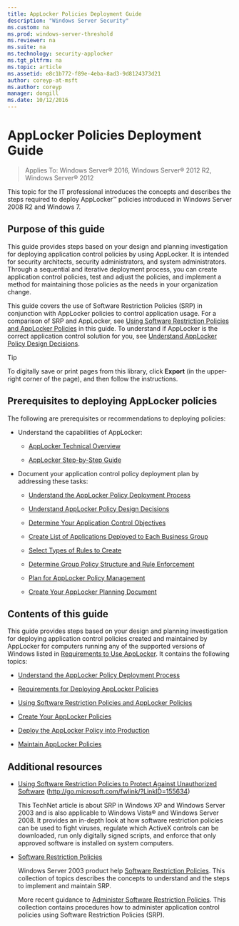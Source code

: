 ```yaml
---
title: AppLocker Policies Deployment Guide
description: "Windows Server Security"
ms.custom: na
ms.prod: windows-server-threshold
ms.reviewer: na
ms.suite: na
ms.technology: security-applocker
ms.tgt_pltfrm: na
ms.topic: article
ms.assetid: e8c1b772-f89e-4eba-8ad3-9d8124373d21
author: coreyp-at-msft
ms.author: coreyp
manager: dongill
ms.date: 10/12/2016
---
```

# AppLocker Policies Deployment Guide

>Applies To: Windows Server&reg; 2016, Windows Server&reg; 2012 R2, Windows Server&reg; 2012

This topic for the IT professional introduces the concepts and describes the steps required to deploy AppLocker™ policies introduced in  Windows Server 2008 R2  and  Windows 7.

## Purpose of this guide
This guide provides steps based on your design and planning investigation for deploying application control policies by using AppLocker. It is intended for security architects, security administrators, and system administrators. Through a sequential and iterative deployment process, you can create application control policies, test and adjust the policies, and implement a method for maintaining those policies as the needs in your organization change.

This guide covers the use of Software Restriction Policies (SRP) in conjunction with AppLocker policies to control application usage. For a comparison of SRP and AppLocker, see [Using Software Restriction Policies and AppLocker Policies](Using-Software-Restriction-Policies-and-AppLocker-Policies.md) in this guide. To understand if AppLocker is the correct application control solution for you, see [Understand AppLocker Policy Design Decisions](../design/Understand-AppLocker-Policy-Design-Decisions.md).

> [!TIP]
> To digitally save or print pages from this library, click **Export** (in the upper-right corner of the page), and then follow the instructions.

## Prerequisites to deploying AppLocker policies
The following are prerequisites or recommendations to deploying policies:

-   Understand the capabilities of AppLocker:

    -   [AppLocker Technical Overview](https://technet.microsoft.com/en-us/library/ee424365(d=default,l=en-us,v=ws.10).aspx)

    -   [AppLocker Step-by-Step Guide](http://technet.microsoft.com/library/dd723686(v=ws.10).aspx)

-   Document your application control policy deployment plan by addressing these tasks:

    -   [Understand the AppLocker Policy Deployment Process](Understand-the-AppLocker-Policy-Deployment-Process.md)

    -   [Understand AppLocker Policy Design Decisions](../design/Understand-AppLocker-Policy-Design-Decisions.md)

    -   [Determine Your Application Control Objectives](../design/Determine-Your-Application-Control-Objectives.md)

    -   [Create List of Applications Deployed to Each Business Group](../design/Create-List-of-Applications-Deployed-to-Each-Business-Group.md)

    -   [Select Types of Rules to Create](../design/Select-Types-of-Rules-to-Create.md)

    -   [Determine Group Policy Structure and Rule Enforcement](../design/Determine-Group-Policy-Structure-and-Rule-Enforcement.md)

    -   [Plan for AppLocker Policy Management](../design/Plan-for-AppLocker-Policy-Management.md)

    -   [Create Your AppLocker Planning Document](../design/Create-Your-AppLocker-Planning-Document.md)

## Contents of this guide
This guide provides steps based on your design and planning investigation for deploying application control policies created and maintained by AppLocker for computers running any of the supported versions of Windows listed in [Requirements to Use AppLocker](../get-started/Requirements-to-Use-AppLocker.md). It contains the following topics:

-   [Understand the AppLocker Policy Deployment Process](Understand-the-AppLocker-Policy-Deployment-Process.md)

-   [Requirements for Deploying AppLocker Policies](Requirements-for-Deploying-AppLocker-Policies.md)

-   [Using Software Restriction Policies and AppLocker Policies](Using-Software-Restriction-Policies-and-AppLocker-Policies.md)

-   [Create Your AppLocker Policies](Create-Your-AppLocker-Policies.md)

-   [Deploy the AppLocker Policy into Production](Deploy-the-AppLocker-Policy-into-Production.md)

-   [Maintain AppLocker Policies](../manage/Maintain-AppLocker-Policies.md)

## Additional resources

-   [Using Software Restriction Policies to Protect Against Unauthorized Software](http://go.microsoft.com/fwlink/?LinkID=155634) (http://go.microsoft.com/fwlink/?LinkID=155634)

    This TechNet article is about SRP in Windows XP and Windows Server 2003 and is also applicable to Windows Vista® and Windows Server 2008. It provides an in-depth look at how software restriction policies can be used to fight viruses, regulate which ActiveX controls can be downloaded, run only digitally signed scripts, and enforce that only approved software is installed on system computers.

-   [Software Restriction Policies](https://technet.microsoft.com/library/cc779607(v=ws.10).aspx)

    Windows Server 2003 product help [Software Restriction Policies](https://technet.microsoft.com/library/cc779607(v=ws.10).aspx). This collection of topics describes the concepts to understand and the steps to implement and maintain SRP.

    More recent guidance to [Administer Software Restriction Policies](http://technet.microsoft.com/library/hh994606.aspx). This collection contains procedures how to administer application control policies using Software Restriction Policies (SRP).


